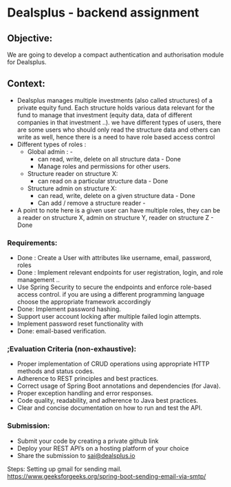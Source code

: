# Dealsplus - backend assignment

## **Objective**:

We are going to develop a compact authentication and authorisation module for Dealsplus.

## Context:

- Dealsplus manages multiple investments (also called structures) of a private equity fund. Each structure holds various data relevant for the fund to manage that investment (equity data, data of different companies in that investment ..). we have different types of users, there are some users who should only read the structure data and others can write as well, hence there is a need to have role based access control
- Different types of roles :
    - Global admin : - 
        - can read, write, delete on all structure data - Done
        - Manage roles and permissions for other users.
    - Structure reader on structure X:
        - can read on a particular structure data - Done
    - Structure admin on structure X:
        - can read, write, delete on a given structure data - Done
        - Can add / remove a structure reader - 
- A point to note here is a given user can have multiple roles, they can be a reader on structure X, admin on structure Y, reader on structure Z - Done

### Requirements:

- Done : Create a User with attributes like username, email, password, roles
- Done : Implement relevant endpoints for user registration, login, and role management .. 
- Use Spring Security to secure the endpoints and enforce role-based access control. if you are using a different programming language choose the appropriate framework accordingly
- Done: Implement password hashing.
- Support user account locking after multiple failed login attempts.
- Implement password reset functionality with 
- Done: email-based verification.

### **;Evaluation Criteria (non-exhaustive):**

- Proper implementation of CRUD operations using appropriate HTTP methods and status codes.
- Adherence to REST principles and best practices.
- Correct usage of Spring Boot annotations and dependencies (for Java).
- Proper exception handling and error responses.
- Code quality, readability, and adherence to Java best practices.
- Clear and concise documentation on how to run and test the API.

### Submission:

- Submit your code by creating a private github link
- Deploy your REST API’s on a hosting platform of your choice
- Share the submission to sai@dealsplus.io


Steps:
Setting up gmail for sending mail. 
https://www.geeksforgeeks.org/spring-boot-sending-email-via-smtp/